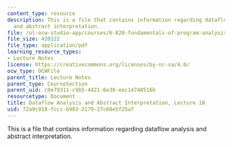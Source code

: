 ```yaml
---
content_type: resource
description: This is a file that contains information regarding dataflow analysis
  and abstract interpretation.
file: /ol-ocw-studio-app/courses/6-820-fundamentals-of-program-analysis-fall-2015/72a9c918fcccb983317927c68e5f25a7_MIT6_820F15_L18.pdf
file_size: 420122
file_type: application/pdf
learning_resource_types:
- Lecture Notes
license: https://creativecommons.org/licenses/by-nc-sa/4.0/
ocw_type: OCWFile
parent_title: Lecture Notes
parent_type: CourseSection
parent_uid: c8e79311-c9b5-4421-6e30-eec14748516b
resourcetype: Document
title: Dataflow Analysis and Abstract Interpretation, Lecture 18
uid: 72a9c918-fccc-b983-3179-27c68e5f25a7
---
```

This is a file that contains information regarding dataflow analysis and abstract interpretation.